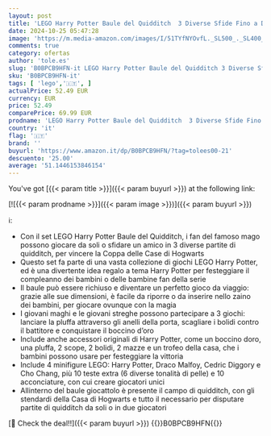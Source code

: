 ```yaml
---
layout: post
title: 'LEGO Harry Potter Baule del Quidditch  3 Diverse Sfide Fino a Due Giocatori con Minifigure Personalizzabili di Draco Malfoy  Cedric Diggory e Cho Chang  Giochi per Bambini e Bambine  Idee Regalo 76416'
date: 2024-10-25 05:47:28
image: 'https://m.media-amazon.com/images/I/51TYfNYOvfL._SL500_._SL400_.jpg'
comments: true
category: ofertas
author: 'tole.es'
slug: 'B0BPCB9HFN-it LEGO Harry Potter Baule del Quidditch 3 Diverse Sfide Fino...'
sku: 'B0BPCB9HFN-it'
tags: [ 'lego','🇮🇹', ]
actualPrice: 52.49 EUR
currency: EUR
price: 52.49
comparePrice: 69.99 EUR
prodname: 'LEGO Harry Potter Baule del Quidditch  3 Diverse Sfide Fino a Due Giocatori con Minifigure Personalizzabili di Draco Malfoy  Cedric Diggory e Cho Chang  Giochi per Bambini e Bambine  Idee Regalo 76416'
country: 'it'
flag: '🇮🇹'
brand: ''
buyurl: 'https://www.amazon.it/dp/B0BPCB9HFN/?tag=tolees00-21'
descuento: '25.00'
average: '51.1446153846154'
---
```


You've got [{{< param title >}}]({{< param buyurl >}}) at the following link:

[![{{< param prodname >}}]({{< param image >}})]({{< param buyurl >}})

ℹ️:

- Con il set LEGO Harry Potter Baule del Quidditch, i fan del famoso mago possono giocare da soli o sfidare un amico in 3 diverse partite di quidditch, per vincere la Coppa delle Case di Hogwarts
- Questo set fa parte di una vasta collezione di giochi LEGO Harry Potter, ed è una divertente idea regalo a tema Harry Potter per festeggiare il compleanno dei bambini o delle bambine fan della serie
- Il baule può essere richiuso e diventare un perfetto gioco da viaggio: grazie alle sue dimensioni, è facile da riporre o da inserire nello zaino dei bambini, per giocare ovunque con la magia
- I giovani maghi e le giovani streghe possono partecipare a 3 giochi: lanciare la pluffa attraverso gli anelli della porta, scagliare i bolidi contro il battitore e conquistare il boccino d’oro
- Include anche accessori originali di Harry Potter, come un boccino doro, una pluffa, 2 scope, 2 bolidi, 2 mazze e un trofeo della casa, che i bambini possono usare per festeggiare la vittoria
- Include 4 minifigure LEGO: Harry Potter, Draco Malfoy, Cedric Diggory e Cho Chang, più 10 teste extra (6 diverse tonalità di pelle) e 10 acconciature, con cui creare giocatori unici
- Allinterno del baule giocattolo è presente il campo di quidditch, con gli stendardi della Casa di Hogwarts e tutto il necessario per disputare partite di quidditch da soli o in due giocatori

[🛒 Check the deal!!]({{< param buyurl >}})
{{<world>}}B0BPCB9HFN{{</world>}}
